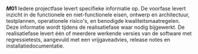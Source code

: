 <!-- begin: measure composite=true -->
**$M01$**
Iedere projectfase levert specifieke informatie op. De voorfase levert inzicht in de functionele en niet-functionele eisen, ontwerp en architectuur, testplannen, operationele risico's, en benodigde kwaliteitsmaatregelen. Deze informatie wordt tijdens de realisatiefase waar nodig bijgewerkt. De realisatiefase levert één of meerdere werkende versies van de software met regressietests, aangevuld met een vrijgaveadvies, release notes en installatiedocumentatie.
<!-- end: measure -->

